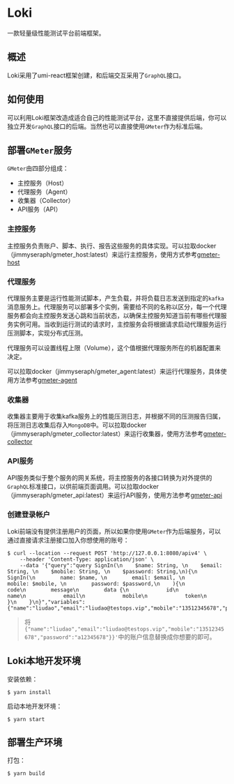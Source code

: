 # Loki 
一款轻量级性能测试平台前端框架。

## 概述
Loki采用了umi-react框架创建，和后端交互采用了`GraphQL`接口。

## 如何使用
可以利用Loki框架改造成适合自己的性能测试平台，这里不直接提供后端，你可以独立开发`GraphQL`接口的后端。当然也可以直接使用`GMeter`作为标准后端。

## 部署`GMeter`服务
`GMeter`由四部分组成：
* 主控服务（Host）
* 代理服务（Agent）
* 收集器（Collector）
* API服务（API）

### 主控服务
主控服务负责账户、脚本、执行、报告这些服务的具体实现。可以拉取docker（jimmyseraph/gmeter_host:latest）来运行主控服务，使用方式参考[gmeter-host]

[gmeter-host]: https://hub.docker.com/r/jimmyseraph/gmeter_host

### 代理服务
代理服务主要是运行性能测试脚本，产生负载，并将负载日志发送到指定的`kafka`消息服务上。代理服务可以部署多个实例，需要给不同的名称以区分，每一个代理服务都会向主控服务发送心跳和当前状态，以确保主控服务知道当前有哪些代理服务实例可用。当收到运行测试的请求时，主控服务会将根据请求启动代理服务运行压测脚本，实现分布式压测。

代理服务可以设置线程上限（Volume），这个值根据代理服务所在的机器配置来决定。

可以拉取docker（jimmyseraph/gmeter_agent:latest）来运行代理服务，具体使用方法参考[gmeter-agent]

[gmeter-agent]: https://hub.docker.com/r/jimmyseraph/gmeter_agent

### 收集器
收集器主要用于收集kafka服务上的性能压测日志，并根据不同的压测报告归属，将压测日志收集后存入`MongoDB`中。可以拉取docker（jimmyseraph/gmeter_collector:latest）来运行收集器，使用方法参考[gmeter-collector]

[gmeter-collector]: https://hub.docker.com/r/jimmyseraph/gmeter_collector

### API服务
API服务类似于整个服务的网关系统，将主控服务的各接口转换为对外提供的`GraphQL`标准接口，以供前端页面调用。可以拉取docker（jimmyseraph/gmeter_api:latest）来运行API服务，使用方法参考[gmeter-api]

[gmeter-api]: https://hub.docker.com/r/jimmyseraph/gmeter_api

### 创建登录帐户
Loki前端没有提供注册用户的页面，所以如果你使用`GMeter`作为后端服务，可以通过直接请求注册接口加入你想使用的账号：
```Shell
$ curl --location --request POST 'http://127.0.0.1:8080/apiv4' \
    --header 'Content-Type: application/json' \
    --data '{"query":"query SignIn(\n    $name: String, \n    $email: String, \n    $mobile: String, \n    $password: String,\n){\n    SignIn(\n        name: $name, \n        email: $email, \n        mobile: $mobile, \n        password: $password,\n    ){\n        code\n        message\n        data {\n            id\n            name\n            email\n            mobile\n            token\n        }\n    }\n}","variables":{"name":"liudao","email":"liudao@testops.vip","mobile":"13512345678","password":"a12345678"}}'
```
> 将`{"name":"liudao","email":"liudao@testops.vip","mobile":"13512345678","password":"a12345678"}}'`中的账户信息替换成你想要的即可。

## Loki本地开发环境
安装依赖：
```Shell
$ yarn install
```
启动本地开发环境：
```Shell
$ yarn start
```

## 部署生产环境
打包：
```Shell
$ yarn build
```